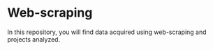 # Web-scraping

In this repository, you will find data acquired using web-scraping and projects analyzed.
